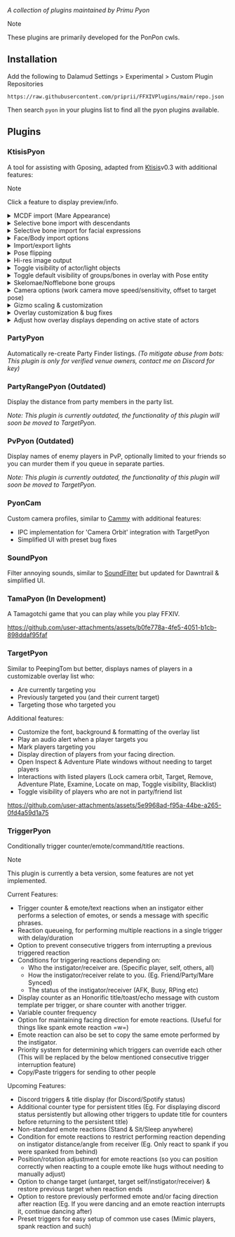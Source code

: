 *A collection of plugins maintained by Primu Pyon*

> [!NOTE]
> These plugins are primarily developed for the PonPon cwls.

## Installation

Add the following to Dalamud Settings > Experimental > Custom Plugin Repositories

`https://raw.githubusercontent.com/priprii/FFXIVPlugins/main/repo.json`

Then search `pyon` in your plugins list to find all the pyon plugins available.

## Plugins

### KtisisPyon

A tool for assisting with Gposing, adapted from [Ktisis](https://github.com/ktisis-tools/Ktisis)v0.3 with additional features:

> [!NOTE]
> Click a feature to display preview/info.

<details><summary>MCDF import (Mare Appearance)</summary><video src="https://github.com/user-attachments/assets/3e9fb3a2-0280-4d57-974f-88e4f8db865d"/></details>
<details><summary>Selective bone import with descendants</summary><video src="https://github.com/user-attachments/assets/8bbaecf2-dd27-4010-a0f4-7b249b4fc3b5"/></details>
<details><summary>Selective bone import for facial expressions</summary><video src="https://github.com/user-attachments/assets/c6fd895b-9ecb-4a7d-bfc0-cc787f8c2a5e"/></details>
<details><summary>Face/Body import options</summary><p><i>Face/Body import options are now in Ktisis v0.3.2, but they're currently buggy so KtisisPyon will continue to implement it differently.</i></p><video src="https://github.com/user-attachments/assets/71cb7439-7a05-4e9d-a64c-16a5b77f87e5"/></details>
<details><summary>Import/export lights</summary><video src="https://github.com/user-attachments/assets/b46153f1-9aba-4cae-9455-61f4c1edee19"/></details>
<details><summary>Pose flipping</summary><p><i>You can also assign a keybind for flipping pose in the Input settings.</i></p><video src="https://github.com/user-attachments/assets/c0abbc44-11d1-44f5-b3a4-75f05469d2e1"/></details>
<details><summary>Hi-res image output</summary><video src="https://github.com/user-attachments/assets/a0327b78-5944-4b85-89b9-98e2049a6ed9"/></details>
<details><summary>Toggle visibility of actor/light objects</summary><p><i>My cursor too shy for video, you toggle visibility with the icon to the left of the actor/light name. :3 The context menu is alternative way too.</i></p><video src="https://github.com/user-attachments/assets/e624210e-8f83-4773-8d1d-4be6ac824211"/></details>
<details><summary>Toggle default visibility of groups/bones in overlay with Pose entity</summary><p><i>When you toggle overlay visibility with the 'Pose' entity, any group/bone you choose to hide will not be made visible. You can still make them visible by specifically toggling their visibility, useful for bones that you rarely or never touch.</i></p><video src="https://github.com/user-attachments/assets/d76fee6a-e46f-456d-8eac-63cc3ecb11d5"/></details>
<details><summary>Skelomae/Nofflebone bone groups</summary><p><i>In addition to IVCS, groups for Skelomae/Nofflebones have been added so you can assign group colours, or hide them with the above visibility feature.</i></p></details>
<details><summary>Camera options (work camera move speed/sensitivity, offset to target pose)</summary><video src="https://github.com/user-attachments/assets/47a637c6-29d4-4aa2-a4ef-df407d9f5af8"/></details>
<details><summary>Gizmo scaling & customization</summary><video src="https://github.com/user-attachments/assets/bb714c4f-31d8-4ae3-aa08-0259ab75aecb"/></details>
<details><summary>Overlay customization & bug fixes</summary><video src="https://github.com/user-attachments/assets/0e8743f4-4fff-44b3-a1a9-173dad6de985"/></details>
<details><summary>Adjust how overlay displays depending on active state of actors</summary><video src="https://github.com/user-attachments/assets/871af91f-922f-4701-b960-0e2ff872486a"/></details>

### PartyPyon

Automatically re-create Party Finder listings. *(To mitigate abuse from bots: This plugin is only for verified venue owners, contact me on Discord for key)*

### PartyRangePyon (Outdated)

Display the distance from party members in the party list.

*Note: This plugin is currently outdated, the functionality of this plugin will soon be moved to TargetPyon.*

### PvPyon (Outdated)

Display names of enemy players in PvP, optionally limited to your friends so you can murder them if you queue in separate parties.

*Note: This plugin is currently outdated, the functionality of this plugin will soon be moved to TargetPyon.*

### PyonCam

Custom camera profiles, similar to [Cammy](https://github.com/UnknownX7/Cammy) with additional features:
- IPC implementation for 'Camera Orbit' integration with TargetPyon
- Simplified UI with preset bug fixes

### SoundPyon

Filter annoying sounds, similar to [SoundFilter](https://git.anna.lgbt/anna/SoundFilter) but updated for Dawntrail & simplified UI.

### TamaPyon (In Development)

A Tamagotchi game that you can play while you play FFXIV.

https://github.com/user-attachments/assets/b0fe778a-4fe5-4051-b1cb-898ddaf95faf

### TargetPyon

Similar to PeepingTom but better, displays names of players in a customizable overlay list who:
- Are currently targeting you
- Previously targeted you (and their current target)
- Targeting those who targeted you

Additional features:
- Customize the font, background & formatting of the overlay list
- Play an audio alert when a player targets you
- Mark players targeting you
- Display direction of players from your facing direction.
- Open Inspect & Adventure Plate windows without needing to target players
- Interactions with listed players (Lock camera orbit, Target, Remove, Adventure Plate, Examine, Locate on map, Toggle visibility, Blacklist)
- Toggle visibility of players who are not in party/friend list

https://github.com/user-attachments/assets/5e9968ad-f95a-44be-a265-0fd4a59d1a75

### TriggerPyon

Conditionally trigger counter/emote/command/title reactions.

> [!NOTE]
> This plugin is currently a beta version, some features are not yet implemented.

Current Features:
- Trigger counter & emote/text reactions when an instigator either performs a selection of emotes, or sends a message with specific phrases.
- Reaction queueing, for performing multiple reactions in a single trigger with delay/duration
- Option to prevent consecutive triggers from interrupting a previous triggered reaction
- Conditions for triggering reactions depending on:
  - Who the instigator/receiver are. (Specific player, self, others, all)
  - How the instigator/receiver relate to you. (Eg. Friend/Party/Mare Synced)
  - The status of the instigator/receiver (AFK, Busy, RPing etc)
- Display counter as an Honorific title/toast/echo message with custom template per trigger, or share counter with another trigger.
- Variable counter frequency
- Option for maintaining facing direction for emote reactions. (Useful for things like spank emote reaction =w=)
- Emote reaction can also be set to copy the same emote performed by the instigator.
- Priority system for determining which triggers can override each other (This will be replaced by the below mentioned consecutive trigger interruption feature)
- Copy/Paste triggers for sending to other people

Upcoming Features:
- Discord triggers & title display (for Discord/Spotify status)
- Additional counter type for persistent titles (Eg. For displaying discord status persistently but allowing other triggers to update title for counters before returning to the persistent title)
- Non-standard emote reactions (Stand & Sit/Sleep anywhere)
- Condition for emote reactions to restrict performing reaction depending on instigator distance/angle from receiver (Eg. Only react to spank if you were spanked from behind)
- Position/rotation adjustment for emote reactions (so you can position correctly when reacting to a couple emote like hugs without needing to manually adjust)
- Option to change target (untarget, target self/instigator/receiver) & restore previous target when reaction ends
- Option to restore previously performed emote and/or facing direction after reaction (Eg. If you were dancing and an emote reaction interrupts it, continue dancing after)
- Preset triggers for easy setup of common use cases (Mimic players, spank reaction and such)
